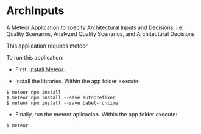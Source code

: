 # ArchInputs
A Meteor Application to specify Architectural Inputs and Decisions, i.e. Quality Scenarios, Analyzed Quality Scenarios, and Architectural Decisions

This application requires meteor

To run this application:

* First, [install Meteor](https://www.meteor.com/install).

* Install the libraries. Within the app folder execute:

```
$ meteor npm install
$ meteor npm install --save autoprefixer
$ meteor npm install --save babel-runtime
```
* Finally, run the meteor aplicacion. Within the app folder execute:

```
$ meteor
```
